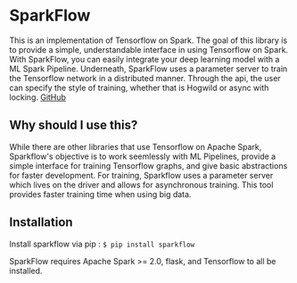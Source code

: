
# SparkFlow

This is an implementation of Tensorflow on Spark. The goal of this library is to provide a simple, understandable interface in using Tensorflow on Spark. With SparkFlow, you can easily integrate your deep learning model with a ML Spark Pipeline. Underneath, SparkFlow uses a parameter server to train the Tensorflow network in a distributed manner. Through the api, the user can specify the style of training, whether that is Hogwild or async with locking. [GitHub](https://github.com/lifeomic/sparkflow)

## Why should I use this?
While there are other libraries that use Tensorflow on Apache Spark, Sparkflow's objective is to work seemlessly
with ML Pipelines, provide a simple interface for training Tensorflow graphs, and give basic abstractions for
faster development. For training, Sparkflow uses a parameter server which lives on the driver and allows for asynchronous training. This tool
provides faster training time when using big data.

## Installation

Install sparkflow via pip :
`$ pip install sparkflow`

SparkFlow requires Apache Spark >= 2.0, flask, and Tensorflow to all be installed.
